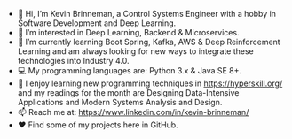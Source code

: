 - 👋 Hi, I’m Kevin Brinneman, a Control Systems Engineer with a hobby in Software Development and Deep Learning.
- 👀 I’m interested in Deep Learning, Backend & Microservices.
- 🌱 I’m currently learning Boot Spring, Kafka, AWS & Deep Reinforcement Learning and am always looking for new ways to integrate these technologies into Industry 4.0.
- 💻 My programming languages are: Python 3.x & Java SE 8+.
- 📖 I enjoy learning new programming techniques in https://hyperskill.org/ and my readings for the month are Designing Data-Intensive Applications and Modern Systems Analysis and Design.
- 📫 Reach me at: https://www.linkedin.com/in/kevin-brinneman/
- ❤️ Find some of my projects here in GitHub. 

